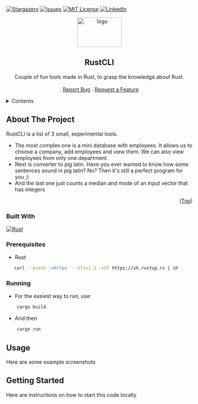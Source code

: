 <a id="top"></a>


<!-- Icons -->
[![Stargazers][stars-shield]][stars-url]
[![Issues][issues-shield]][issues-url]
[![MIT License][license-shield]][license-url]
[![LinkedIn][linkedin-shield]][linkedin-url]
<br/>

<!-- Title Page -->
<div align="center">
    <a href="https://github.com/BudzioT/RustCLI">
        <img src="https://rustacean.net/assets/rustacean-flat-happy.png" alt="logo"  width="120" height="80"/>
    </a>
    <h2 align="center">RustCLI</h2>
    <p align="center">
        Couple of fun tools made in Rust, to grasp the knowledge about Rust.
        <br/> <br/>
        .
        <a href="https://github.com/BudzioT/RustCLI/issues/new?labels=Bug">Report Bug</a>
        .
        <a href="https://github.com/BudzioT/RustCLI/issues/new?labels=Feature">Request a Feature</a>
    </p>
</div>


<!-- Table of contents -->
<details>
    <summary>Contents</summary>
    <ol>
        <li>
            <a href="#about-the-project">About The Project</a>
            <ul>
                <li><a href="#built-with">Built With</a></li>
            </ul>
        </li>
        <li>
          <a href="#getting-started">Getting Started</a>
          <ul>
            <li><a href="#prerequisites">Prerequisites</a></li>
            <li><a href="#installation">Installation</a></li>
          </ul>
        </li>
        <li><a href="#usage">Usage</a></li>
        <li><a href="#license">License</a></li>
    </ol>
</details>

<!-- About the project -->
## About The Project
RustCLI is a list of 3 small, experimental tools.
* The most complex one is a mini database with employees. It allows us to choose a company, add employees and view them.
We can also view employees from only one department.
* Next is converter to pig latin. Have you ever wanted to know how some sentences sound in pig latin? No? 
Then it's still a perfect program for you ;)
* And the last one just counts a median and mode of an input vector that has integers
<p align="right">(<a href="#readme-top">Top</a>)</p>

### Built With
[![Rust][rust-shield]][rust-url]

### Prerequisites
* Rust
```sh
   curl --proto '=https' --tlsv1.2 -sSf https://sh.rustup.rs | sh
 ```
### Running
* For the easiest way to run, use:
```sh
    cargo build
```
* And then
```sh
    cargo run
```

<!-- USAGE EXAMPLES -->
## Usage
Here are some example screenshots

<!-- GETTING STARTED -->
## Getting Started
Here are instructions on how to start this code locally


<!-- Urls -->
[stars-shield]: https://img.shields.io/github/stars/othneildrew/Best-README-Template.svg?style=for-the-badge
[stars-url]: https://github.com/BudzioT/RustCLI/stargazers
[issues-shield]: https://img.shields.io/github/issues/othneildrew/Best-README-Template.svg?style=for-the-badge
[issues-url]: https://github.com/BudzioT/RustCLI/issues
[license-shield]: https://img.shields.io/github/license/othneildrew/Best-README-Template.svg?style=for-the-badge
[license-url]: https://github.com/BudzioT/RustCLI/blob/master/LICENSE
[linkedin-shield]: https://img.shields.io/badge/-LinkedIn-black.svg?style=for-the-badge&logo=linkedin&colorB=555
[linkedin-url]: https://linkedin.com/in/bartosz-budnik-19b4b9292
[rust-shield]: https://img.shields.io/badge/Rust-000000?logo=Rust&logoColor=white
[rust-url]: https://www.rust-lang.org/